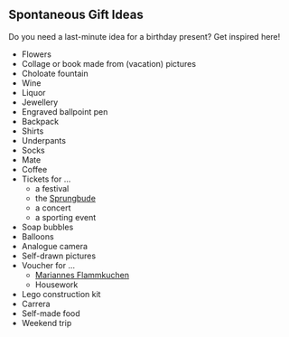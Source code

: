## Spontaneous Gift Ideas
Do you need a last-minute idea for a birthday present? Get inspired here!

* Flowers
* Collage or book made from (vacation) pictures
* Choloate fountain
* Wine
* Liquor
* Jewellery
* Engraved ballpoint pen
* Backpack
* Shirts
* Underpants
* Socks
* Mate
* Coffee
* Tickets for ...
  * a festival
  * the [Sprungbude](https://sprungbude.de/)
  * a concert
  * a sporting event
* Soap bubbles
* Balloons
* Analogue camera
* Self-drawn pictures
* Voucher for ...
  * [Mariannes Flammkuchen](https://www.mariannes-flammkuchen.de/restaurant-karlsruhe/)
  * Housework
* Lego construction kit
* Carrera
* Self-made food
* Weekend trip